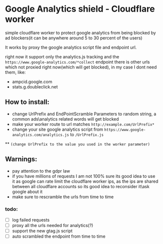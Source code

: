 # Google Analytics shield - Cloudflare worker
simple cloudflare worker to protect google analytics from being blocked by ad blockers(it can be anywhere around 5 to 30 percent of the users)


It works by proxy the google analytics script file and endpoint url.

right now it support only the analytics.js tracking and the `https://www.google-analytics.com/*collect` endpoint
there is other urls which not proxied right now(which will get blocked), in my case I dont need them, like:
* ampcid.google.com
* stats.g.doubleclick.net

## How to install:
* change UrlPrefix and EndPointScramble Parameters to random string, a common ads\analytics related words will get blocked
* make your worker route to url matches `http://example.com/UrlPrefix*`
* change your site google analytics script from `https://www.google-analytics.com/analytics.js` to `/UrlPrefix.js`

** `(change UrlPrefix to the value you used in the worker parameter)`

## Warnings:
* pay attention to the gdpr law
* if you have millions of requests I am  not 100% sure its good idea to use it as google can rate limit the cloudflare worker ips, as the ips are shared between all cloudflare accounts so its good idea to reconsider it\ask google about it
* make sure to rescramble the urls from time to time

### todo:
- [ ] log failed requests
- [ ] proxy all the urls needed for analytics(?)
- [ ] support the new gtag.js script
- [ ] auto scrambled the endpoint from time to time
